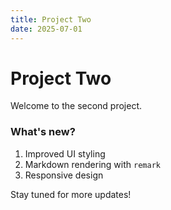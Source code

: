 ```yaml
---
title: Project Two
date: 2025-07-01
---
```


# Project Two

Welcome to the second project.

### What's new?

1. Improved UI styling
2. Markdown rendering with `remark`
3. Responsive design

Stay tuned for more updates!
